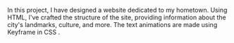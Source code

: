 In this project, I have designed a website dedicated to my hometown. Using HTML, I've crafted the structure of the site, providing information about the city's landmarks, culture, and more. The text animations are made using Keyframe in CSS .


